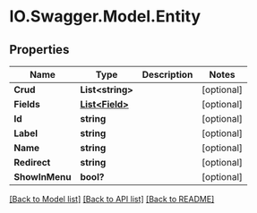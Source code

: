 # IO.Swagger.Model.Entity
## Properties

Name | Type | Description | Notes
------------ | ------------- | ------------- | -------------
**Crud** | **List&lt;string&gt;** |  | [optional] 
**Fields** | [**List&lt;Field&gt;**](Field.md) |  | [optional] 
**Id** | **string** |  | [optional] 
**Label** | **string** |  | [optional] 
**Name** | **string** |  | [optional] 
**Redirect** | **string** |  | [optional] 
**ShowInMenu** | **bool?** |  | [optional] 

[[Back to Model list]](../README.md#documentation-for-models) [[Back to API list]](../README.md#documentation-for-api-endpoints) [[Back to README]](../README.md)

